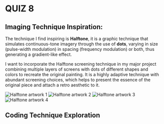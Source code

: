 # QUIZ 8
## Imaging Technique Inspiration:
The technique I find inspiring is **Halftone**, it is a graphic technique that simulates continuous-tone imagery through the use of **dots**, varying in size (pulse-width modulation) in spacing (frequency modulation) or both, thus generating a gradient-like effect. 

I want to incorporate the Halftone screening technique in my major project combining multiple layers of screens with dots of different shapes and colors to recreate the original painting. It is a highly adaptive technique with abundant screening choices, which helps to present the essence of the original piece and attach a retro aesthetic to it.

![Halftone artwork 1](https://www.pinterest.com.au/pin/599893612873173829/)
![Halftone artwork 2](https://www.pinterest.com.au/pin/599893612887381846/)
![Halftone artwork 3](https://www.pinterest.com.au/pin/599893612887001112/)
![Halftone artwork 4](https://www.pinterest.com.au/pin/599893612892990071/)

## Coding Technique Exploration
